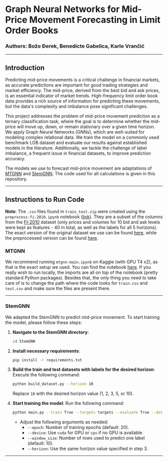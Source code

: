 # Graph Neural Networks for Mid-Price Movement Forecasting in Limit Order Books

### Authors: Božo Đerek, Benedicte Gabelica, Karlo Vrančić

---

## Introduction
Predicting mid-price movements is a critical challenge in financial markets, as accurate predictions are important for good trading strategies and market efficiency. The mid-price, derived from the best bid and ask prices, is an essential indicator of market trends. High-frequency limit order book data provides a rich source of information for predicting these movements, but the data's complexity and imbalance pose significant challenges.

This project addresses the problem of mid-price movement prediction as a ternary classification task, where the goal is to determine whether the mid-price will move up, down, or remain stationary over a given time horizon. We apply Graph Neural Networks (GNNs), which are well-suited for modeling complex relational data. We train the model on a commonly used benchmark LOB dataset and evaluate our results against established models in the literature. Additionally, we tackle the challenge of label imbalance, a frequent issue in financial datasets, to improve prediction accuracy.

The models we use to forecast mid-price movement are adaptations of [MTGNN](https://arxiv.org/abs/2005.11650) and [StemGNN](https://arxiv.org/abs/2103.07719). The code used for all calculations is given in this repository.

---

## Instructions to Run Code
**Note**: The `.csv` files found in `train_test.zip` were created using the `preprocess-fi-2010.ipynb` notebook ([link](https://www.kaggle.com/code/bderek81/preprocess-fi-2010)). They are a subset of the columns from the [FI-2010](https://arxiv.org/abs/1705.03233) dataset (only prices and volumes for 10 bid and ask levels were kept as features - 40 in total, as well as the labels for all 5 horizons). The exact version of the original dataset we use can be found [here](https://www.kaggle.com/datasets/bderek81/fi2010), while the preprocessed version can be found [here](https://www.kaggle.com/datasets/bderek81/fi2010-v2).

### MTGNN
We recommend running `mtgnn-main.ipynb` on Kaggle (with GPU T4 x2), as that is the exact setup we used. You can find the notebook [here](https://www.kaggle.com/code/bderek81/mtgnn-main). If you really wish to run locally, the imports are all on top of the notebook (pretty standard Python packages). Besides that, the only thing you need to take care of is to change the path where the code looks for `train.csv` and `test.csv` and make sure the files are present there.


---

### StemGNN
We adapted the StemGNN to predict mid-price movement. To start training the model, please follow these steps:

1. **Navigate to the StemGNN directory**:
   ```bash
   cd StemGNN
   ```

2. **Install necessary requirements**:
   ```bash
   pip install -r requirements.txt
   ```

3. **Build the train and test datasets with labels for the desired horizon**:
   Execute the following command:
   ```bash
   python build_dataset.py --horizon 10
   ```
   Replace `10` with the desired horizon value (1, 2, 3, 5, or 10).

4. **Start training the model**:
   Run the following command:
   ```bash
   python main.py --train True --targets targets --evaluate True --dataset train_test_modified --epoch 15 --device cuda --window_size 10 --horizon 10
   ```
   - Adjust the following arguments as needed:
     - `--epoch`: Number of training epochs (default: 20).
     - `--device`: Use `cuda` for GPU or `cpu` if no GPU is available.
     - `--window_size`: Number of rows used to predict one label (default: 10).
     - `--horizon`: Use the same horizon value specified in step 3.

---

